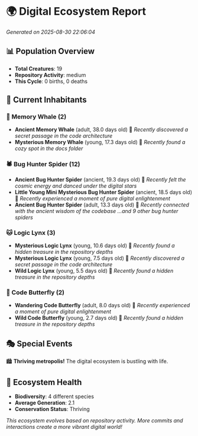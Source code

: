 # 🌍 Digital Ecosystem Report
*Generated on 2025-08-30 22:06:04*

## 📊 Population Overview
- **Total Creatures**: 19
- **Repository Activity**: medium
- **This Cycle**: 0 births, 0 deaths

## 👥 Current Inhabitants

### 🐋 Memory Whale (2)
- **Ancient Memory Whale** (adult, 38.0 days old) 💛
  *Recently discovered a secret passage in the code architecture*
- **Mysterious Memory Whale** (young, 17.3 days old) 💚
  *Recently found a cozy spot in the docs folder*

### 🕷️ Bug Hunter Spider (12)
- **Ancient Bug Hunter Spider** (ancient, 19.3 days old) 💛
  *Recently felt the cosmic energy and danced under the digital stars*
- **Little Young Mini Mysterious Bug Hunter Spider** (ancient, 18.5 days old) 💛
  *Recently experienced a moment of pure digital enlightenment*
- **Ancient Bug Hunter Spider** (adult, 13.3 days old) 💛
  *Recently connected with the ancient wisdom of the codebase*
  *...and 9 other bug hunter spiders*

### 🐱 Logic Lynx (3)
- **Mysterious Logic Lynx** (young, 10.6 days old) 💛
  *Recently found a hidden treasure in the repository depths*
- **Mysterious Logic Lynx** (young, 7.5 days old) 💚
  *Recently discovered a secret passage in the code architecture*
- **Wild Logic Lynx** (young, 5.5 days old) 💚
  *Recently found a hidden treasure in the repository depths*

### 🦋 Code Butterfly (2)
- **Wandering Code Butterfly** (adult, 8.0 days old) 💚
  *Recently experienced a moment of pure digital enlightenment*
- **Wild Code Butterfly** (young, 2.7 days old) 💚
  *Recently found a hidden treasure in the repository depths*

## 🎭 Special Events

🏙️ **Thriving metropolis!** The digital ecosystem is bustling with life.

## 🔬 Ecosystem Health
- **Biodiversity**: 4 different species
- **Average Generation**: 2.1
- **Conservation Status**: Thriving

*This ecosystem evolves based on repository activity. More commits and interactions create a more vibrant digital world!*